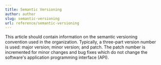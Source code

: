 ```yaml
---
title: Semantic Versioning
author: author
slug: semantic-versioning
url: reference/semantic-versioning
---
```


This article should contain information on the semantic versioning convention used in the organization. Typically, a three-part version number is used: major version; minor version; and patch. The patch number is incremented for minor changes and bug fixes which do not change the software's application programming interface (API).
